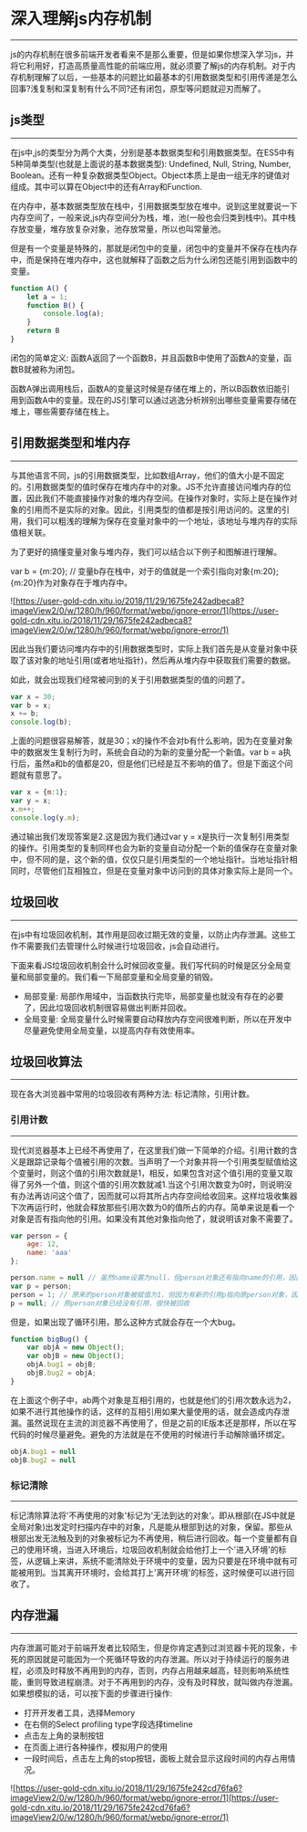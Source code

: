 # 深入理解js内存机制
***
js的内存机制在很多前端开发者看来不是那么重要，但是如果你想深入学习js，并将它利用好，打造高质量高性能的前端应用，就必须要了解js的内存机制。对于内存机制理解了以后，一些基本的问题比如最基本的引用数据类型和引用传递是怎么回事?浅复制和深复制有什么不同?还有闭包，原型等问题就迎刃而解了。

## js类型
***
在js中,js的类型分为两个大类，分别是基本数据类型和引用数据类型。在ES5中有5种简单类型(也就是上面说的基本数据类型):
Undefined, Null, String, Number, Boolean。还有一种复杂数据类型Object。Object本质上是由一组无序的键值对组成。其中可以算在Object中的还有Array和Function.

在内存中，基本数据类型放在栈中，引用数据类型放在堆中。说到这里就要说一下内存空间了，一般来说,js内存空间分为栈，堆，池(一般也会归类到栈中)。其中栈存放变量，堆存放复杂对象，池存放常量，所以也叫常量池。

但是有一个变量是特殊的，那就是闭包中的变量，闭包中的变量并不保存在栈内存中，而是保持在堆内存中，这也就解释了函数之后为什么闭包还能引用到函数中的变量。

```js
function A() {
    let a = 1;
    function B() {
        console.log(a);
    }
    return B
}
```

闭包的简单定义: 函数A返回了一个函数B，并且函数B中使用了函数A的变量，函数B就被称为闭包。

函数A弹出调用栈后，函数A的变量这时候是存储在堆上的，所以B函数依旧能引用到函数A中的变量。现在的JS引擎可以通过逃逸分析辨别出哪些变量需要存储在堆上，哪些需要存储在栈上。

## 引用数据类型和堆内存
***
与其他语言不同，js的引用数据类型，比如数组Array，他们的值大小是不固定的。引用数据类型的值时保存在堆内存中的对象。JS不允许直接访问堆内存的位置，因此我们不能直接操作对象的堆内存空间。在操作对象时，实际上是在操作对象的引用而不是实际的对象。因此，引用类型的值都是按引用访问的。这里的引用，我们可以粗浅的理解为保存在变量对象中的一个地址，该地址与堆内存的实际值相关联。

为了更好的搞懂变量对象与堆内存，我们可以结合以下例子和图解进行理解。

var b = {m:20}; // 变量b存在栈中，对于的值就是一个索引指向对象{m:20}; {m:20}作为对象存在于堆内存中。

![https://user-gold-cdn.xitu.io/2018/11/29/1675fe242adbeca8?imageView2/0/w/1280/h/960/format/webp/ignore-error/1](https://user-gold-cdn.xitu.io/2018/11/29/1675fe242adbeca8?imageView2/0/w/1280/h/960/format/webp/ignore-error/1)

因此当我们要访问堆内存中的引用数据类型时，实际上我们首先是从变量对象中获取了该对象的地址引用(或者地址指针)，然后再从堆内存中获取我们需要的数据。

如此，就会出现我们经常被问到的关于引用数据类型的值的问题了。
```js
var x = 30;
var b = x;
x += b;
console.log(b);
```
上面的问题很容易解答，就是30；x的操作不会对b有什么影响，因为在变量对象中的数据发生复制行为时，系统会自动的为新的变量分配一个新值。var b = a执行后，虽然a和b的值都是20，但是他们已经是互不影响的值了。但是下面这个问题就有意思了。

```js
var x = {m:1};
var y = x;
x.m++;
console.log(y.m);
```

通过输出我们发现答案是2.这是因为我们通过var y = x是执行一次复制引用类型的操作。引用类型的复制同样也会为新的变量自动分配一个新的值保存在变量对象中，但不同的是，这个新的值，仅仅只是引用类型的一个地址指针。当地址指针相同时，尽管他们互相独立，但是在变量对象中访问到的具体对象实际上是同一个。

## 垃圾回收
***
在js中有垃圾回收机制，其作用是回收过期无效的变量，以防止内存泄漏。这些工作不需要我们去管理什么时候进行垃圾回收，js会自动进行。

下面来看JS垃圾回收机制会什么时候回收变量。我们写代码的时候是区分全局变量和局部变量的。我们看一下局部变量和全局变量的销毁。

* 局部变量: 局部作用域中，当函数执行完毕，局部变量也就没有存在的必要了，因此垃圾回收机制很容易做出判断并回收。
* 全局变量: 全局变量什么时候需要自动释放内存空间很难判断，所以在开发中尽量避免使用全局变量，以提高内存有效使用率。

## 垃圾回收算法
***
现在各大浏览器中常用的垃圾回收有两种方法: 标记清除，引用计数。

### 引用计数
***
现代浏览器基本上已经不再使用了，在这里我们做一下简单的介绍。引用计数的含义是跟踪记录每个值被引用的次数。当声明了一个对象并将一个引用类型赋值给这个变量时，则这个值的引用次数就是1，相反，如果包含对这个值引用的变量又取得了另外一个值，则这个值的引用次数就减1.当这个引用次数变为0时，则说明没有办法再访问这个值了，因而就可以将其所占内存空间给收回来。这样垃圾收集器下次再运行时，他就会释放那些引用次数为0的值所占的内存。简单来说是看一个对象是否有指向他的引用。如果没有其他对象指向他了，就说明该对象不需要了。

```js
var person = {
    age: 12,
    name: 'aaa'
};

person.name = null // 虽然name设置为null，但person对象还有指向name的引用，因此name不会回收
var p = person;
person = 1; // 原来的person对象被赋值为1，但因为有新的引用p指向原person对象，因此他不会被回收
p = null; // 原person对象已经没有引用，很快被回收
```

但是，如果出现了循环引用，那么这种方式就会存在一个大bug。
```js
function bigBug() {
    var objA = new Object();
    var objB = new Object();
    objA.bug1 = objB;
    objB.bug2 = objA;
}
```
在上面这个例子中，ab两个对象是互相引用的，也就是他们的引用次数永远为2，如果不进行其他操作的话，这样的互相引用如果大量使用的话，就会造成内存泄漏。虽然说现在主流的浏览器不再使用了，但是之前的IE版本还是那样，所以在写代码的时候尽量避免。避免的方法就是在不使用的时候进行手动解除循环绑定。
```js
objA.bug1 = null
objB.bug2 = null
```

### 标记清除
***
标记清除算法将'不再使用的对象'标记为'无法到达的对象‘。即从根部(在JS中就是全局对象)出发定时扫描内存中的对象，凡是能从根部到达的对象，保留。那些从根部出发无法触及到的对象被标记为不再使用，稍后进行回收。每一个变量都有自己的使用环境，当进入环境后，垃圾回收机制就会给他打上一个'进入环境'的标签，从逻辑上来讲，系统不能清除处于环境中的变量，因为只要是在环境中就有可能被用到。当其离开环境时，会给其打上'离开环境'的标签，这时候便可以进行回收了。

## 内存泄漏
***
内存泄漏可能对于前端开发者比较陌生，但是你肯定遇到过浏览器卡死的现象，卡死的原因就是可能因为一个死循环导致的内存泄漏。所以对于持续运行的服务进程，必须及时释放不再用到的内存，否则，内存占用越来越高，轻则影响系统性能，重则导致进程崩溃。对于不再用到的内存，没有及时释放，就叫做内存泄漏。
如果想模拟的话，可以按下面的步骤进行操作:

* 打开开发者工具，选择Memory
* 在右侧的Select profiling type字段选择timeline
* 点击左上角的录制按钮
* 在页面上进行各种操作，模拟用户的使用
* 一段时间后，点击左上角的stop按钮，面板上就会显示这段时间的内存占用情况。

![https://user-gold-cdn.xitu.io/2018/11/29/1675fe242cd76fa6?imageView2/0/w/1280/h/960/format/webp/ignore-error/1](https://user-gold-cdn.xitu.io/2018/11/29/1675fe242cd76fa6?imageView2/0/w/1280/h/960/format/webp/ignore-error/1)